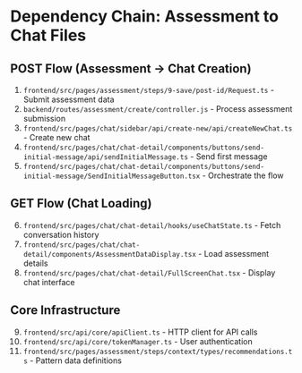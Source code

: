 # Dependency Chain: Assessment to Chat Files

## POST Flow (Assessment → Chat Creation)

1. `frontend/src/pages/assessment/steps/9-save/post-id/Request.ts` - Submit assessment data
2. `backend/routes/assessment/create/controller.js` - Process assessment submission
3. `frontend/src/pages/chat/sidebar/api/create-new/api/createNewChat.ts` - Create new chat
4. `frontend/src/pages/chat/chat-detail/components/buttons/send-initial-message/api/sendInitialMessage.ts` - Send first message
5. `frontend/src/pages/chat/chat-detail/components/buttons/send-initial-message/SendInitialMessageButton.tsx` - Orchestrate the flow

## GET Flow (Chat Loading)

6. `frontend/src/pages/chat/chat-detail/hooks/useChatState.ts` - Fetch conversation history
7. `frontend/src/pages/chat/chat-detail/components/AssessmentDataDisplay.tsx` - Load assessment details
8. `frontend/src/pages/chat/chat-detail/FullScreenChat.tsx` - Display chat interface

## Core Infrastructure

9. `frontend/src/api/core/apiClient.ts` - HTTP client for API calls
10. `frontend/src/api/core/tokenManager.ts` - User authentication
11. `frontend/src/pages/assessment/steps/context/types/recommendations.ts` - Pattern data definitions
